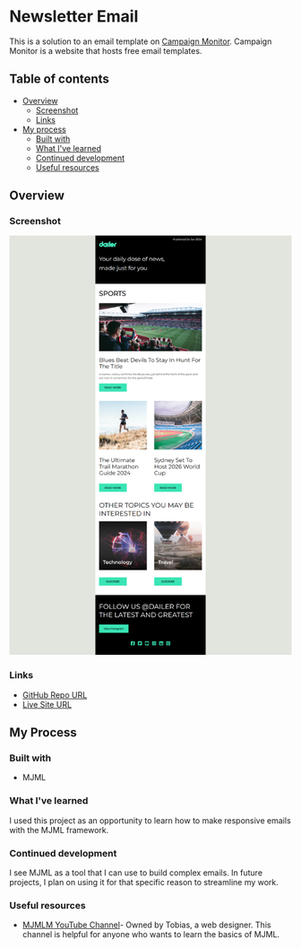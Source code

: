 # Newsletter Email

This is a solution to an email template on [Campaign Monitor](https://www.campaignmonitor.com/email-templates/). 
Campaign Monitor is a website that hosts free email templates. 

## Table of contents
- [Overview](#overview)
  - [Screenshot](#screenshot)
  - [Links](#links)
- [My process](#my-process)
  - [Built with](#built-with)
  - [What I've learned](#what-i-learned)
  - [Continued development](#continued-development)
  - [Useful resources](#useful-resources)

## Overview

### Screenshot

![Newsletter Email](images/newsletter-screenshot.png)

### Links

- [GitHub Repo URL](https://github.com/adrvnc/newsletter_email)
- [Live Site URL](https://adrvnc.github.io/newsletter_email/)

## My Process

### Built with 

- MJML 

### What I've learned 

I used this project as an opportunity to learn how to make responsive
emails with the MJML framework. 

### Continued development

I see MJML as a tool that I can use to build 
complex emails. In future projects, I plan on using it for that 
specific reason to streamline my work. 

### Useful resources

- [MJMLM YouTube Channel](https://www.youtube.com/channel/UC465d1Nv-XMqYsnxIjmQjQQ/videos)- Owned by Tobias, a web designer. This channel is helpful for anyone who wants to learn the basics of MJML. 

